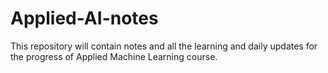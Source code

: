 # Applied-AI-notes
This repository will contain notes and all the learning and daily updates for the progress of Applied Machine Learning course.
